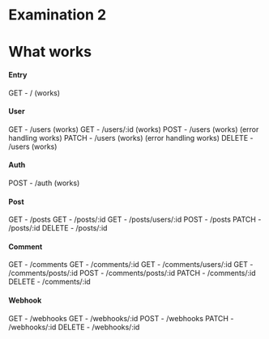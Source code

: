 # Examination 2

# What works

#### Entry
GET - / (works)

#### User
GET - /users (works)
GET - /users/:id (works)
POST - /users (works) (error handling works)
PATCH - /users (works) (error handling works)
DELETE - /users (works)

#### Auth
POST - /auth (works)

#### Post
GET - /posts
GET - /posts/:id
GET - /posts/users/:id
POST - /posts
PATCH - /posts/:id
DELETE - /posts/:id

#### Comment
GET - /comments
GET - /comments/:id
GET - /comments/users/:id
GET - /comments/posts/:id
POST - /comments/posts/:id
PATCH - /comments/:id
DELETE - /comments/:id

#### Webhook
GET - /webhooks
GET - /webhooks/:id
POST - /webhooks
PATCH - /webhooks/:id
DELETE - /webhooks/:id